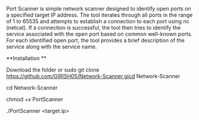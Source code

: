Port Scanner is simple network scanner designed to identify open ports on a specified target IP address. The tool iterates through all ports in the range of 1 to 65535 and attempts to establish a connection to each port using nc (netcat). If a connection is successful, the tool then tries to identify the service associated with the open port based on common well-known ports.
For each identified open port, the tool provides a brief description of the service along with the service name. 

**Installation **

Download the folder or sudo git clone https://github.com/GIRISH05/Network-Scanner.gicd Network-Scanner 

cd Network-Scanner 

chmod +x PortScanner 

./PortScanner <target.ip>

